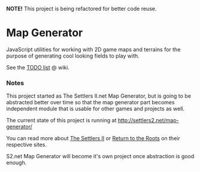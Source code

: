 **NOTE!** This project is being refactored for better code reuse.

# Map Generator

JavaScript utilities for working with 2D game maps and terrains for the purpose of generating cool looking fields to
play with.

See the [TODO list](https://github.com/Merri/map-generator/wiki) @ wiki.

### Notes

This project started as The Settlers II.net Map Generator, but is going to be abstracted better over time so that the
map generator part becomes independent module that is usable for other games and projects as well.

The current state of this project is running at http://settlers2.net/map-generator/

You can read more about [The Settlers II](http://settlers2.net/) or [Return to the Roots](http://www.rttr.info/) on
their respective sites.

S2.net Map Generator will become it's own project once abstraction is good enough.
